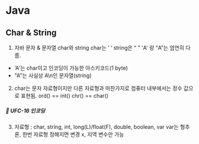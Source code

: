 # Java

## Char & String

1. 자바 문자 & 문자열 char와 string  char는 ’ ‘ string은 “ ” 'A' 랑 “A”는 엄연히 다름.
* ‘A'는 char이고 인코딩이 가능한 아스키코드(1 byte) 
* "A"는 사실상 A\n인 문자열(string)

2. char는 문자 자료형이지만 다른 자료형과 마찬가지로 컴퓨터 내부에서는 정수 값으로 표현됨. 
   ord() == int() chr() == char()

##### 📍 UFC-16 인코딩

3. 자료형 : char, string, int, long(L)/float(F), double, boolean, var
   var는 형추론, 한번 자료형 정해지면 변경 x, 지역 변수만 가능
